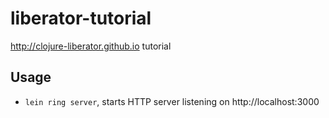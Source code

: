 # liberator-tutorial

http://clojure-liberator.github.io tutorial

## Usage

- `lein ring server`, starts HTTP server listening on http://localhost:3000
